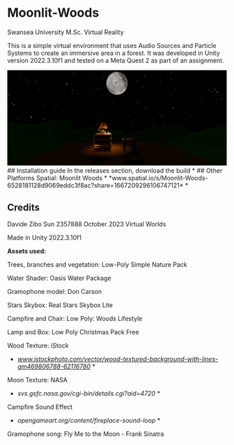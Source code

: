 # Moonlit-Woods
Swansea University M.Sc. Virtual Reality

This is a simple virtual environment that uses Audio Sources and Particle Systems to create an immersive area in a forest. It was developed in Unity version 2022.3.10f1 and tested on a Meta Quest 2 as part of an assignment.

<img src="images/Preview1.png"/>
## Installation guide
In the releases section, download the build *
## Other Platforms
Spatial: Moonlit Woods
* *www.spatial.io/s/Moonlit-Woods-6528181128d9069eddc3f8ac?share=1667209296106747121* *


## Credits
Davide Zibo Sun
2357888
October 2023
Virtual Worlds

Made in Unity 2022.3.10f1

**Assets used:**

Trees, branches and vegetation: Low-Poly Simple Nature Pack

Water Shader: Oasis Water Package

Gramophone model: Don Carson

Stars Skybox: Real Stars Skybox Lite

Campfire and Chair: Low Poly: Woods Lifestyle

Lamp and Box: Low Poly Christmas Pack Free

Wood Texture: iStock
* *www.istockphoto.com/vector/wood-textured-background-with-lines-gm469806788-62116780* *

Moon Texture: NASA
* *svs.gsfc.nasa.gov/cgi-bin/details.cgi?aid=4720* *

Campfire Sound Effect 
* *opengameart.org/content/fireplace-sound-loop* *

Gramophone song: Fly Me to the Moon - Frank Sinatra
